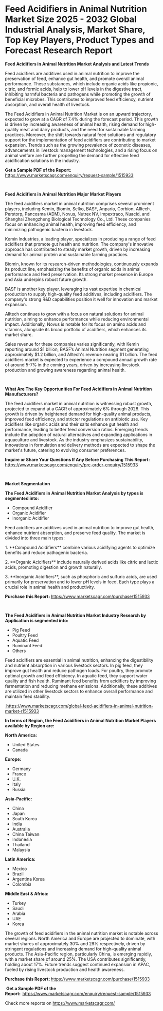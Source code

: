 <p><h1>Feed Acidifiers in Animal Nutrition Market Size 2025 - 2032 Global Industrial Analysis, Market Share, Top Key Players, Product Types and Forecast Research Report</h1></p><p><strong>Feed Acidifiers in Animal Nutrition Market Analysis and Latest Trends</strong></p>
<p><p>Feed acidifiers are additives used in animal nutrition to improve the preservation of feed, enhance gut health, and promote overall animal performance. These substances, which include organic acids like propionic, citric, and formic acids, help to lower pH levels in the digestive tract, inhibiting harmful bacteria and pathogens while promoting the growth of beneficial microbes. This contributes to improved feed efficiency, nutrient absorption, and overall health of livestock.</p><p>The Feed Acidifiers in Animal Nutrition Market is on an upward trajectory, expected to grow at a CAGR of 7.4% during the forecast period. This growth is driven by increasing awareness of animal health, rising demand for high-quality meat and dairy products, and the need for sustainable farming practices. Moreover, the shift towards natural feed solutions and regulatory support for the implementation of feed acidifiers are contributing to market expansion. Trends such as the growing prevalence of zoonotic diseases, advancements in livestock management technologies, and a rising focus on animal welfare are further propelling the demand for effective feed acidification solutions in the industry.</p></p>
<p><strong>Get a Sample PDF of the Report:&nbsp;</strong> <a href="https://www.marketscagr.com/enquiry/request-sample/1515933?utm_campaign=1911&utm_medium=2&utm_source=Github&utm_content=ia&utm_term=18012025&utm_id=feed-acidifiers-in-animal-nutrition">https://www.marketscagr.com/enquiry/request-sample/1515933</a></p>
<p>&nbsp;</p>
<p><strong>Feed Acidifiers in Animal Nutrition Major Market Players</strong></p>
<p><p>The feed acidifiers market in animal nutrition comprises several prominent players, including Kemin, Biomin, Selko, BASF, Anpario, Corbion, Alltech, Perstorp, Pancosma (ADM), Novus, Nutrex NV, Impextraco, Nuacid, and Shanghai Zhengzheng Biological Technology Co., Ltd. These companies focus on enhancing animal health, improving feed efficiency, and minimizing pathogenic bacteria in livestock.</p><p>Kemin Industries, a leading player, specializes in producing a range of feed acidifiers that promote gut health and nutrition. The company's innovative approach has contributed to steady market growth, driven by increasing demand for animal protein and sustainable farming practices. </p><p>Biomin, known for its research-driven methodologies, continuously expands its product line, emphasizing the benefits of organic acids in animal performance and feed preservation. Its strong market presence in Europe and Asia underpins robust future growth.</p><p>BASF is another key player, leveraging its vast expertise in chemical production to supply high-quality feed additives, including acidifiers. The company's strong R&D capabilities position it well for innovation and market expansion.</p><p>Alltech continues to grow with a focus on natural solutions for animal nutrition, aiming to enhance performance while reducing environmental impact. Additionally, Novus is notable for its focus on amino acids and vitamins, alongside its broad portfolio of acidifiers, which enhances its market share.</p><p>Sales revenue for these companies varies significantly, with Kemin reporting around $1 billion, BASF’s Animal Nutrition segment generating approximately $1.2 billion, and Alltech's revenue nearing $1 billion. The feed acidifiers market is expected to experience a compound annual growth rate of around 5-7% in the coming years, driven by increasing livestock production and growing awareness regarding animal health.</p></p>
<p>&nbsp;</p>
<p><strong>What Are The Key Opportunities For Feed Acidifiers in Animal Nutrition Manufacturers?</strong></p>
<p><p>The feed acidifiers market in animal nutrition is witnessing robust growth, projected to expand at a CAGR of approximately 6% through 2028. This growth is driven by heightened demand for high-quality animal products, improved feed efficiency, and stricter regulations on antibiotic use. Key acidifiers like organic acids and their salts enhance gut health and performance, leading to better feed conversion ratios. Emerging trends include the adoption of natural alternatives and expanding applications in aquaculture and livestock. As the industry emphasizes sustainability, innovations in formulation and delivery methods are expected to shape the market's future, catering to evolving consumer preferences.</p></p>
<p><strong>Inquire or Share Your Questions If Any Before Purchasing This Report:</strong> <a href="https://www.marketscagr.com/enquiry/pre-order-enquiry/1515933?utm_campaign=1911&utm_medium=2&utm_source=Github&utm_content=ia&utm_term=18012025&utm_id=feed-acidifiers-in-animal-nutrition">https://www.marketscagr.com/enquiry/pre-order-enquiry/1515933</a></p>
<p>&nbsp;</p>
<p><strong>Market Segmentation</strong></p>
<p><strong>The Feed Acidifiers in Animal Nutrition Market Analysis by types is segmented into:</strong></p>
<p><ul><li>Compound Acidifier</li><li>Organic Acidifier</li><li>Inorganic Acidifier</li></ul></p>
<p><p>Feed acidifiers are additives used in animal nutrition to improve gut health, enhance nutrient absorption, and preserve feed quality. The market is divided into three main types: </p><p>1. **Compound Acidifiers** combine various acidifying agents to optimize benefits and reduce pathogenic bacteria.</p><p>2. **Organic Acidifiers** include naturally derived acids like citric and lactic acids, promoting digestion and growth naturally.</p><p>3. **Inorganic Acidifiers**, such as phosphoric and sulfuric acids, are used primarily for preservation and to lower pH levels in feed. Each type plays a crucial role in animal health and productivity.</p></p>
<p><strong>Purchase this Report:&nbsp;</strong><a href="https://www.marketscagr.com/purchase/1515933?utm_campaign=1911&utm_medium=2&utm_source=Github&utm_content=ia&utm_term=18012025&utm_id=feed-acidifiers-in-animal-nutrition">https://www.marketscagr.com/purchase/1515933</a></p>
<p>&nbsp;</p>
<p><strong>The Feed Acidifiers in Animal Nutrition Market Industry Research by Application is segmented into:</strong></p>
<p><ul><li>Pig Feed</li><li>Poultry Feed</li><li>Aquatic Feed</li><li>Ruminant Feed</li><li>Others</li></ul></p>
<p><p>Feed acidifiers are essential in animal nutrition, enhancing the digestibility and nutrient absorption in various livestock sectors. In pig feed, they improve gut health and reduce pathogen loads. For poultry, they promote optimal growth and feed efficiency. In aquatic feed, they support water quality and fish health. Ruminant feed benefits from acidifiers by improving fermentation and reducing methane emissions. Additionally, these additives are utilized in other livestock sectors to enhance overall performance and maintain feed stability.</p></p>
<p><a href="https://www.marketscagr.com/global-feed-acidifiers-in-animal-nutrition-market-r1515933?utm_campaign=1911&utm_medium=2&utm_source=Github&utm_content=ia&utm_term=18012025&utm_id=feed-acidifiers-in-animal-nutrition">&nbsp;https://www.marketscagr.com/global-feed-acidifiers-in-animal-nutrition-market-r1515933</a></p>
<p><strong>In terms of Region, the Feed Acidifiers in Animal Nutrition Market Players available by Region are:</strong></p>
<p>
    <p> <strong> North America: </strong>
        <ul>
            <li>United States</li>
            <li>Canada</li>
        </ul>
        </p> 
    <p> <strong> Europe: </strong>
        <ul>
            <li>Germany</li>
            <li>France</li>
            <li>U.K.</li>
            <li>Italy</li>
            <li>Russia</li>
        </ul>
        </p> 
    <p> <strong> Asia-Pacific: </strong>
        <ul>
            <li>China</li>
            <li>Japan</li>
            <li>South Korea</li>
            <li>India</li>
            <li>Australia</li>
            <li>China Taiwan</li>
            <li>Indonesia</li>
            <li>Thailand</li>
            <li>Malaysia</li>
        </ul>
        </p> 
    <p> <strong> Latin America: </strong>
        <ul>
            <li>Mexico</li>
            <li>Brazil</li>
            <li>Argentina Korea</li>
            <li>Colombia</li>
        </ul>
        </p> 
    <p> <strong> Middle East & Africa: </strong>
        <ul>
            <li>Turkey</li>
            <li>Saudi</li>
            <li>Arabia</li>
            <li>UAE</li>
            <li>Korea</li>
        </ul>
    </p>
    </p>
<p><p>The growth of feed acidifiers in the animal nutrition market is notable across several regions. North America and Europe are projected to dominate, with market shares of approximately 30% and 28% respectively, driven by stringent regulations and increasing demand for high-quality animal products. The Asia-Pacific region, particularly China, is emerging rapidly, with a market share of around 25%. The USA contributes significantly, holding about 17%. Future trends suggest continued expansion in APAC, fueled by rising livestock production and health awareness.</p></p>
<p><strong>Purchase this Report: </strong><a href="https://www.marketscagr.com/purchase/1515933?utm_campaign=1911&utm_medium=2&utm_source=Github&utm_content=ia&utm_term=18012025&utm_id=feed-acidifiers-in-animal-nutrition">https://www.marketscagr.com/purchase/1515933</a></p>
<p>&nbsp;<strong>Get a Sample PDF of the Report:&nbsp;&nbsp;</strong><a href="https://www.marketscagr.com/enquiry/request-sample/1515933?utm_campaign=1911&utm_medium=2&utm_source=Github&utm_content=ia&utm_term=18012025&utm_id=feed-acidifiers-in-animal-nutrition">https://www.marketscagr.com/enquiry/request-sample/1515933</a></p>
<p><strong></strong></p>
<p>Check more reports on <a href="https://www.marketscagr.com/?utm_campaign=1911&utm_medium=2&utm_source=Github&utm_content=ia&utm_term=18012025&utm_id=feed-acidifiers-in-animal-nutrition">https://www.marketscagr.com/</a></p>